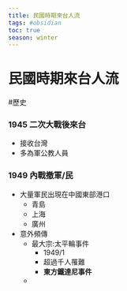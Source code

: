 ```yaml
---
title: 民國時期來台人流
tags: #obsidian
toc: true
season: winter
---
```

# 民國時期來台人流
#歷史

### 1945 二次大戰後來台
- 接收台灣
- 多為軍公教人員
### 1949 內戰撤軍/民
- 大量軍民出現在中國東部港口
	- 青島
	- 上海
	- 廣州
- 意外頻傳
	- 最大宗:太平輪事件
		- 1949/1
		- 超過千人罹難
		- **東方鐵達尼事件**
	- 
